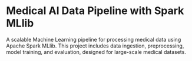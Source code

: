 # Medical AI Data Pipeline with Spark MLlib

A scalable Machine Learning pipeline for processing medical data using Apache Spark MLlib. This project includes data ingestion, preprocessing, model training, and evaluation, designed for large-scale medical datasets.
